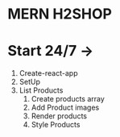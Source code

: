 # MERN H2SHOP

# Start 24/7 ->

1. Create-react-app
2. SetUp
3. List Products
   1. Create products array
   2. Add Product images
   3. Render products
   4. Style Products
